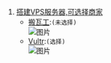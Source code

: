 1. [搭建VPS服务器,可选择商家](https://ssr.tools/55)
	- [搬瓦工](https://bwh88.net/index.php):`(未选择)`  
![图片](http://chuantu.xyz/t6/741/1605515862x1031866013.png)
	- [Vultr](https://www.vultr.com/):`(选择)`  
![图片](http://chuantu.xyz/t6/741/1605515510x1700338641.png)
